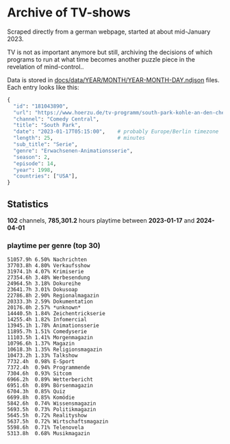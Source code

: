 # Archive of TV-shows

Scraped directly from a german webpage, started at about mid-January 2023.

TV is not as important anymore but still, archiving the decisions of which programs to run at what time
becomes another puzzle piece in the revelation of mind-control.. 

Data is stored in [docs/data/YEAR/MONTH/YEAR-MONTH-DAY.ndjson](docs/data/) files. 
Each entry looks like this:

```python
{
  "id": "181043890", 
  "url": "https://www.hoerzu.de/tv-programm/south-park-kohle-an-den-chefkoch/bid_181043890/", 
  "channel": "Comedy Central", 
  "title": "South Park", 
  "date": "2023-01-17T05:15:00",    # probably Europe/Berlin timezone 
  "length": 25,                     # minutes 
  "sub_title": "Serie", 
  "genre": "Erwachsenen-Animationsserie", 
  "season": 2, 
  "episode": 14, 
  "year": 1998, 
  "countries": ["USA"],
}
```

## Statistics

**102** channels, **785,301.2** hours playtime between **2023-01-17** and **2024-04-01**


### playtime per genre (top 30)

    51057.9h 6.50% Nachrichten
    37703.8h 4.80% Verkaufsshow
    31974.1h 4.07% Krimiserie
    27354.6h 3.48% Werbesendung
    24964.5h 3.18% Dokureihe
    23641.7h 3.01% Dokusoap
    22786.8h 2.90% Regionalmagazin
    20333.3h 2.59% Dokumentation
    20176.0h 2.57% *unknown*
    14440.5h 1.84% Zeichentrickserie
    14255.4h 1.82% Infomercial
    13945.1h 1.78% Animationsserie
    11895.7h 1.51% Comedyserie
    11103.5h 1.41% Morgenmagazin
    10796.6h 1.37% Magazin
    10618.3h 1.35% Religionsmagazin
    10473.2h 1.33% Talkshow
    7732.4h  0.98% E-Sport
    7372.4h  0.94% Programmende
    7304.6h  0.93% Sitcom
    6966.2h  0.89% Wetterbericht
    6951.6h  0.89% Börsenmagazin
    6704.3h  0.85% Quiz
    6699.8h  0.85% Komödie
    5842.6h  0.74% Wissensmagazin
    5693.5h  0.73% Politikmagazin
    5645.5h  0.72% Realityshow
    5637.5h  0.72% Wirtschaftsmagazin
    5598.6h  0.71% Telenovela
    5313.8h  0.68% Musikmagazin
